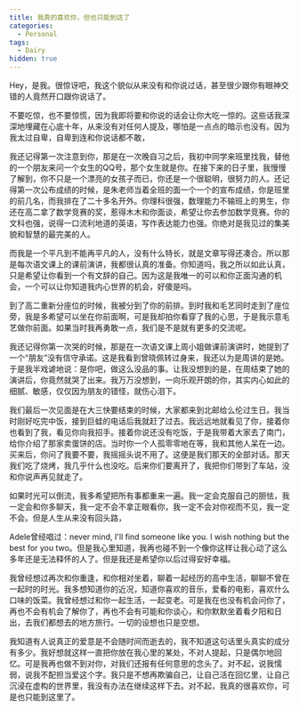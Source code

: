 ```yaml
---
title: 我真的喜欢你，但也只能到这了
categories: 
  - Personal
tags:
  - Dairy
hidden: true
---
```


Hey，是我。很惊讶吧，我这个貌似从来没有和你说过话，甚至很少跟你有眼神交错的人竟然开口跟你说话了。

不要吃惊，也不要惊慌，因为我即将要和你说的话会让你大吃一惊的。这些话我深深地埋藏在心底十年，从来没有对任何人提及，哪怕是一点点的暗示也没有。因为我太过自卑，自卑到连和你说话都不敢，

我还记得第一次注意到你，那是在一次晚自习之后，我初中同学来班里找我，替他的一个朋友来问一个女生的QQ号，那个女生就是你。在接下来的日子里，我慢慢了解到，你不只是一个漂亮的女孩子而已，你还是一个很聪明，很努力的人。还记得第一次公布成绩的时候，是朱老师当着全班的面一个一个的宣布成绩，你是班里的前几名，而我排在了二十多名开外。你理科很强，数理能力不输班上的男生，你还在高二拿了数学竞赛的奖，惹得木木和你面谈，希望让你去参加数学竞赛。你的文科也强，说得一口流利地道的英语，写作表达能力也强。你绝对是我见过的集美貌和智慧的最完美的人。

而我是一个平凡到不能再平凡的人，没有什么特长，就是文章写得还凑合。所以那是每次语文课上的课前演讲，我都很认真的准备。你知道吗，我之所以如此认真，只是希望让你看到一个有文辞的自己。因为这是我唯一的可以和你正面沟通的机会，一个可以让你知道我内心世界的机会，好傻是吗。

到了高二重新分座位的时候，我被分到了你的前排。到时我和毛艺同时走到了座位旁，我是多希望可以坐在你前面啊，可是我却拍你看穿了我的心思，于是我示意毛艺做你前面。如果当时我再勇敢一点，我们是不是就有更多的交流呢。

我还记得你第一次哭的时候，那是在一次语文课上周小姐做课前演讲时，她提到了一个“朋友”没有信守承诺。这是我看到曾晓佩转过身来，我还以为是周讲的是她。于是我半戏谑地说：是你吧，做这么没品的事。让我没想到的是，在周结束了她的演讲后，你竟然就哭了出来。我万万没想到，一向乐观开朗的你，其实内心如此的细腻、敏感，仅仅因为朋友的错怪，就伤心泪下。

我们最后一次见面是在大三快要结束的时候，大家都来到北邮给么伦过生日。我当时刚好吃完中饭，接到巨蛙的电话后我就赶了过去。我远远地就看见了你，接着你也看到了我，看见你向我招手。接着你说还没有吃饭，于是我带着大家去了南门，给你介绍了那家卖蛋饼的店。当时你一个人孤零零地在等，我和其他人呆在一边。买来后，你问了我要不要，我摇摇头说不用了。这便是我们那天的全部对话。那天我们吃了烧烤，我几乎什么也没吃。后来你们要离开了，我把你们带到了车站，没和你说声再见就走了。

如果时光可以倒流，我多希望把所有事都重来一遍。我一定会克服自己的胆怯，我一定会和你多聊天，我一定不会不拿正眼看你，我一定不会对你视而不见，我一定不会。但是人生从来没有回头路，

Adele曾经唱过：never mind, I'll find someone like you. I wish nothing but the best for you two。但是我心里知道，我再也碰不到一个像你这样让我心动了这么多年还是无法释怀的人了。但是我还是希望你以后过得安好幸福。

我曾经想过再次和你重逢，和你相对坐着，聊着一起经历的高中生活，聊聊不曾在一起时的时光。我多想知道你的近况，知道你喜欢的音乐，爱看的电影，喜欢什么口味的饭菜。我曾经想过和你一起生活，一起变老。可是我在也没有机会问你了，再也不会有机会了解你了，再也不会有可能和你谈心，和你默默坐着看夕阳和日出，去我们都想去的地方旅行。一切的设想也只是空想。

我知道有人说真正的爱意是不会随时间而逝去的，我不知道这句话里头真实的成分有多少。我好想就这样一直把你放在我心里的某处，不对人提起，只是偶尔地回忆。可是我再也做不到对你，对我们还报有任何意思的念头了。对不起，说我懦弱，说我不配担当爱这个字。我只是不想再欺骗自己，让自己活在回忆里，让自己沉浸在虚构的世界里，我没有办法在继续这样下去。对不起，我真的很喜欢你，可是也只能到这里了。